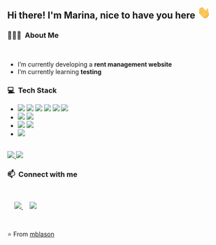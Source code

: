 ## Hi there! I'm Marina, nice to have you here <img src="https://raw.githubusercontent.com/parth-27/parth-27/master/Hi.gif" width="30px">

<h3>👨🏻‍💻 &nbsp;About Me</h3>
<br/>
<ul>
  <li>I’m currently developing a <b>rent management website</b></li>
  <li> I’m currently learning <b>testing</b></li>
</ul>

<!--
- 🔭 I’m currently working on ...
- 🌱 I’m currently learning **Testing**
- 👯 I’m looking to collaborate on ...
- ⚡ Fun fact: ...
-->

<h3>💻 &nbsp;Tech Stack</h3>
<ul>
  <li>
    <span><img src="https://img.shields.io/badge/-HTML5-333333?style=flat&logo=HTML5"></span>
    <span><img src="https://img.shields.io/badge/-CSS-333333?style=flat&logo=CSS3&logoColor=1572B6"></span>
    <span><img src="https://img.shields.io/badge/-JavaScript-333333?style=flat&logo=javascript"></span>
    <span><img src="https://img.shields.io/badge/-Bootstrap-333333?style=flat&logo=bootstrap&logoColor=563D7C"></span>
    <span><img src="https://img.shields.io/badge/-Node.js-333333?style=flat&logo=node.js"></span>
    <span><img src="https://img.shields.io/badge/-React-333333?style=flat&logo=react"></span>
  </li>
  <li>
    <span><img src="https://img.shields.io/badge/-MySQL-333333?style=flat&logo=mysql"></span>
    <span><img src="https://img.shields.io/badge/-MongoDB-333333?style=flat&logo=mongodb"></span>
  </li>
  <li>
    <span><img src="https://img.shields.io/badge/-Git-333333?style=flat&logo=git"></span>
    <span><img src="https://img.shields.io/badge/-GitHub-333333?style=flat&logo=github"></span>
  </li>
  <li>
    <span><img src="https://img.shields.io/badge/-Visual%20Studio%20Code-333333?style=flat&logo=visual-studio-code&logoColor=007ACC"></span>
  </li>
</ul>
<br/>

<a href="https://github.com/mblason">
  <img height="180em" src="https://github-readme-stats.vercel.app/api?username=mblason&theme=buefy&show_icons=true" />
  <img height="180em" src="https://github-readme-stats.vercel.app/api/top-langs/?username=mblason&theme=buefy&layout=compact" />
</a>
<br/>

<h3> 📫 &nbsp;Connect with me </h3>
<br/>
<p>
   &nbsp;
   &nbsp;
  <a href="https://www.linkedin.com/in/marina-blason-graviz/">
    <img src="https://img.shields.io/badge/LinkedIn-%230077B5.svg?&style=flat-square&logo=linkedin&logoColor=white">
  </a>
   &nbsp;
   &nbsp;  
  <a href="https://github.com/mblason">
    <img src="https://img.shields.io/badge/Github-%230A0A0A.svg?&style=flat-square&logo=Github&logoColor=white">  
  </a>
</p>
<br/>

⭐️ From [mblason](https://github.com/mblason)
